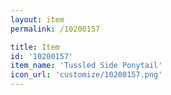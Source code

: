```yaml
---
layout: item
permalink: /10200157

title: Item
id: '10200157'
item_name: 'Tussled Side Ponytail'
icon_url: 'customize/10200157.png'
---
```

